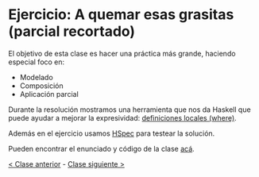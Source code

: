 # Ejercicio: A quemar esas grasitas (parcial recortado)

El objetivo de esta clase es hacer una práctica más grande, haciendo especial foco en:
- Modelado
- Composición
- Aplicación parcial

Durante la resolución mostramos una herramienta que nos da Haskell que puede ayudar a mejorar la expresividad: [definiciones locales (where)](http://wiki.uqbar.org/wiki/articles/definiciones-locales--where-.html).

Además en el ejercicio usamos [HSpec](https://docs.google.com/document/d/17EPSZSw7oY_Rv2VjEX2kMZDFklMOcDVVxyve9HSG0mE/edit#) para testear la solución.

Pueden encontrar el enunciado y código de la clase [acá](https://github.com/pdep-mit/practica-funcional-2020-gimnasio-mmatos).

[< Clase anterior](https://github.com/pdep-mit/bitacora-de-clase/blob/master/clase-05.md) - [Clase siguiente >](https://github.com/pdep-mit/bitacora-de-clase/blob/master/clase-07.md)
